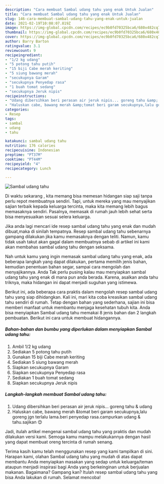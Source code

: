 ```yaml
---
description: "Cara membuat Sambal udang tahu yang enak Untuk Jualan"
title: "Cara membuat Sambal udang tahu yang enak Untuk Jualan"
slug: 146-cara-membuat-sambal-udang-tahu-yang-enak-untuk-jualan
date: 2021-02-19T10:08:07.819Z
image: https://img-global.cpcdn.com/recipes/ec9b0fd70325bca6/680x482cq70/sambal-udang-tahu-foto-resep-utama.jpg
thumbnail: https://img-global.cpcdn.com/recipes/ec9b0fd70325bca6/680x482cq70/sambal-udang-tahu-foto-resep-utama.jpg
cover: https://img-global.cpcdn.com/recipes/ec9b0fd70325bca6/680x482cq70/sambal-udang-tahu-foto-resep-utama.jpg
author: Barry Barton
ratingvalue: 3.1
reviewcount: 9
recipeingredient:
- "1/2 kg udang"
- "5 potong tahu putih"
- "15 biji Cabe merah keriting"
- "5 siung bawang merah"
- "secukupnya Garam"
- "secukupnya Penyedap rasa"
- "1 buah tomat sedang"
- "secukupnya Jeruk nipis"
recipeinstructions:
- "Udang dibersihkan beri perasan air jeruk nipis... goreng tahu &amp; udang"
- "Haluskan cabe, bawang merah &amp;tomat beri garam secukupnya,lalu goreng jgn terlalu lama.beri penyedap rasa.campurkan udang &amp; tahu.sajikan 😊"
categories:
- Resep
tags:
- sambal
- udang
- tahu

katakunci: sambal udang tahu 
nutrition: 176 calories
recipecuisine: Indonesian
preptime: "PT37M"
cooktime: "PT44M"
recipeyield: "4"
recipecategory: Lunch

---
```



![Sambal udang tahu](https://img-global.cpcdn.com/recipes/ec9b0fd70325bca6/680x482cq70/sambal-udang-tahu-foto-resep-utama.jpg)

Di waktu  sekarang , kita memang bisa memesan hidangan siap saji tanpa perlu repot membuatnya sendiri. Tapi, untuk mereka yang mau menyajikan sajian terbaik kepada keluarga tercinta, maka kita memang lebih bagus memasaknya sendiri. Pasalnya, memasak di rumah jauh lebih sehat serta bisa menyesuaikan sesuai selera keluarga.

Jika anda lagi mencari ide resep sambal udang tahu yang enak dan mudah dibuat,maka di sinilah tempatnya. Resep sambal udang tahu  sebenarnya gampang dilakukan jika kamu memasaknya dengan teliti. Namun, kamu tidak usah takut akan gagal dalam membuatnya 
sebab di artikel ini kami akan membahas sambal udang tahu dengan seksama.  



Nah untuk kamu yang ingin memasak sambal udang tahu yang enak, ada beberapa langkah yang dapat dilakukan, pertama memilih jenis bahan, kemudian penentuan bahan segar, sampai cara mengolah dan menyajikannya. Anda Tak perlu pusing kalau mau menyiapkan sambal udang tahu yang enak di mana pun anda berada. Karena, asalkan anda  tahu triknya, maka hidangan ini dapat menjadi suguhan yang istimewa.

Berikut ini, ada beberapa cara praktis  dalam mengolah resep sambal udang tahu yang siap dihidangkan. Kali ini, mari kita coba kreasikan sambal udang tahu sendiri di rumah. Tetap dengan bahan yang sederhana, sajian ini bisa memberi manfaat untuk membantu menjaga kesehatan tubuh kita. Anda bisa menyiapkan Sambal udang tahu memakai 8 jenis bahan dan 2 langkah pembuatan. Berikut ini cara untuk membuat hidangannya.

<!--inarticleads1-->

##### Bahan-bahan dan bumbu yang diperlukan dalam menyiapkan Sambal udang tahu:

1. Ambil 1/2 kg udang
1. Sediakan 5 potong tahu putih
1. Gunakan 15 biji Cabe merah keriting
1. Sediakan 5 siung bawang merah
1. Siapkan secukupnya Garam
1. Siapkan secukupnya Penyedap rasa
1. Sediakan 1 buah tomat sedang
1. Siapkan secukupnya Jeruk nipis




<!--inarticleads2-->

##### Langkah-langkah membuat Sambal udang tahu:

1. Udang dibersihkan beri perasan air jeruk nipis... goreng tahu &amp; udang
1. Haluskan cabe, bawang merah &amp;tomat beri garam secukupnya,lalu goreng jgn terlalu lama.beri penyedap rasa.campurkan udang &amp; tahu.sajikan 😊




Jadi, itulah artikel mengenai  sambal udang tahu  yang praktis dan mudah dilakukan versi kami. Semoga kamu mampu melakukannya dengan hasil yang dapat membuat oreng tercinta di rumah senang. 

Terima kasih kamu telah menggunakan resep yang kami tampilkan di sini. Harapan kami, olahan  Sambal udang tahu yang mudah di atas dapat membantu Anda menyiapkan masakan yang sedap untuk keluarga/teman ataupun menjadi inspirasi bagi Anda yang berkeinginan untuk berjualan makanan. Bagaimana? Gampang kan? Itulah resep sambal udang tahu yang bisa Anda lakukan di rumah. Selamat mencoba!

